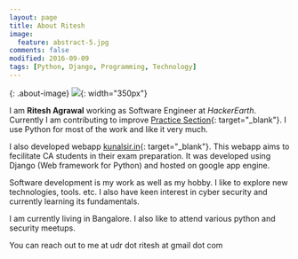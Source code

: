 ```yaml
---
layout: page
title: About Ritesh
image:
  feature: abstract-5.jpg
comments: false
modified: 2016-09-09
tags: [Python, Django, Programming, Technology]
---
```

{: .about-image}
![](/images/IMG_1643.jpg){: width="350px"}


I am **Ritesh Agrawal** working as Software Engineer at *HackerEarth*.
Currently I am contributing to improve [Practice
Section](https://hackerearth.com/practice/){: target="_blank"}. I use Python
for most of the work and like it very much.


I also developed webapp [kunalsir.in](http://kunalsir.in){: target="_blank"}. This webapp aims to
fecilitate CA students in their exam preparation. It was developed using
Django (Web framework for Python) and hosted on google app engine. 

Software development is my work as well as my hobby. I like to explore new
technologies, tools. etc. I also have keen interest in cyber security and
currently learning its fundamentals.

I am currently living in Bangalore. I also like to attend various python and
security meetups. 

You can reach out to me at udr dot ritesh at gmail dot com



